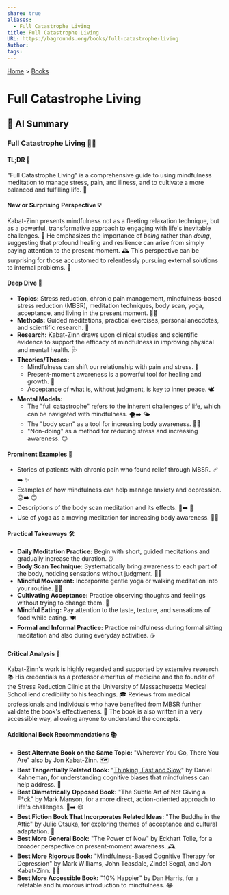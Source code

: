 ```yaml
---
share: true
aliases:
  - Full Catastrophe Living
title: Full Catastrophe Living
URL: https://bagrounds.org/books/full-catastrophe-living
Author: 
tags: 
---
```

[Home](../index.md) > [Books](./index.md)  
# Full Catastrophe Living  
## 🤖 AI Summary  
### Full Catastrophe Living 🧘‍♂️  
#### TL;DR 🤯  
  
"Full Catastrophe Living" is a comprehensive guide to using mindfulness meditation to manage stress, pain, and illness, and to cultivate a more balanced and fulfilling life. 🌟  
  
#### New or Surprising Perspective 💡  
  
Kabat-Zinn presents mindfulness not as a fleeting relaxation technique, but as a powerful, transformative approach to engaging with life's inevitable challenges. 🌈 He emphasizes the importance of _being_ rather than _doing_, suggesting that profound healing and resilience can arise from simply paying attention to the present moment. 🕰️ This perspective can be surprising for those accustomed to relentlessly pursuing external solutions to internal problems. 🧐  
  
#### Deep Dive 🌊  
  
- **Topics:** Stress reduction, chronic pain management, mindfulness-based stress reduction (MBSR), meditation techniques, body scan, yoga, acceptance, and living in the present moment. 🧘‍♀️  
- **Methods:** Guided meditations, practical exercises, personal anecdotes, and scientific research. 🔬  
- **Research:** Kabat-Zinn draws upon clinical studies and scientific evidence to support the efficacy of mindfulness in improving physical and mental health. 🩺  
- **Theories/Theses:**  
    - Mindfulness can shift our relationship with pain and stress. 🧠  
    - Present-moment awareness is a powerful tool for healing and growth. 🌱  
    - Acceptance of what is, without judgment, is key to inner peace. 🕊️  
- **Mental Models:**  
    - The "full catastrophe" refers to the inherent challenges of life, which can be navigated with mindfulness. 🌪️➡️ 🌤️  
    - The "body scan" as a tool for increasing body awareness. 🕵️‍♂️  
    - "Non-doing" as a method for reducing stress and increasing awareness. 😌  
  
#### Prominent Examples 📝  
  
- Stories of patients with chronic pain who found relief through MBSR. 🩹➡️ ✨  
- Examples of how mindfulness can help manage anxiety and depression. 😥➡️ 😊  
- Descriptions of the body scan meditation and its effects. 🛌➡️ 🧘  
- Use of yoga as a moving meditation for increasing body awareness. 🤸‍♀️  
  
#### Practical Takeaways 🛠️  
  
- **Daily Meditation Practice:** Begin with short, guided meditations and gradually increase the duration. ⏰  
- **Body Scan Technique:** Systematically bring awareness to each part of the body, noticing sensations without judgment. 🕵️‍♂️  
- **Mindful Movement:** Incorporate gentle yoga or walking meditation into your routine. 🚶‍♀️  
- **Cultivating Acceptance:** Practice observing thoughts and feelings without trying to change them. 💭  
- **Mindful Eating:** Pay attention to the taste, texture, and sensations of food while eating. 🍽️  
- **Formal and Informal Practice:** Practice mindfulness during formal sitting meditation and also during everyday activities. ☕  
  
#### Critical Analysis 🧐  
  
Kabat-Zinn's work is highly regarded and supported by extensive research. 📚 His credentials as a professor emeritus of medicine and the founder of the Stress Reduction Clinic at the University of Massachusetts Medical School lend credibility to his teachings. 🎓 Reviews from medical professionals and individuals who have benefited from MBSR further validate the book's effectiveness. 🌟 The book is also written in a very accessible way, allowing anyone to understand the concepts.  
  
#### Additional Book Recommendations 📚  
  
- **Best Alternate Book on the Same Topic:** "Wherever You Go, There You Are" also by Jon Kabat-Zinn. 🗺️  
- **Best Tangentially Related Book:** "[Thinking, Fast and Slow](./thinking-fast-and-slow.md)" by Daniel Kahneman, for understanding cognitive biases that mindfulness can help address. 🧠  
- **Best Diametrically Opposed Book:** "The Subtle Art of Not Giving a F*ck" by Mark Manson, for a more direct, action-oriented approach to life's challenges. 🤬➡️ 😌  
- **Best Fiction Book That Incorporates Related Ideas:** "The Buddha in the Attic" by Julie Otsuka, for exploring themes of acceptance and cultural adaptation. 🎎  
- **Best More General Book:** "The Power of Now" by Eckhart Tolle, for a broader perspective on present-moment awareness. 🕰️  
- **Best More Rigorous Book:** "Mindfulness-Based Cognitive Therapy for Depression" by Mark Williams, John Teasdale, Zindel Segal, and Jon Kabat-Zinn. 👩‍⚕️  
- **Best More Accessible Book:** "10% Happier" by Dan Harris, for a relatable and humorous introduction to mindfulness. 😂